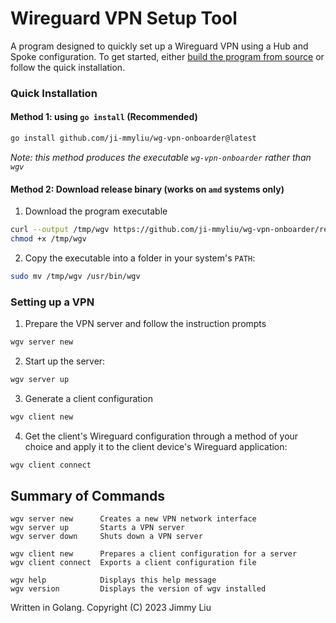 Wireguard VPN Setup Tool
==
A program designed to quickly set up a Wireguard VPN using a Hub and Spoke configuration.
To get started, either [build the program from source](https://github.com/ji-mmyliu/wg-vpn-onboarder/releases/tag/v1.0.2) or follow the quick installation.

### Quick Installation
#### Method 1: using `go install` (Recommended)
```bash
go install github.com/ji-mmyliu/wg-vpn-onboarder@latest
```
*Note: this method produces the executable `wg-vpn-onboarder` rather than `wgv`*

#### Method 2: Download release binary (works on `amd` systems only)
1. Download the program executable 
```bash
curl --output /tmp/wgv https://github.com/ji-mmyliu/wg-vpn-onboarder/releases/download/v1.0.4/wgv
chmod +x /tmp/wgv
```
2. Copy the executable into a folder in your system's `PATH`:
```bash
sudo mv /tmp/wgv /usr/bin/wgv
```

### Setting up a VPN
1. Prepare the VPN server and follow the instruction prompts
```bash
wgv server new
```
2. Start up the server:
```bash
wgv server up
```
3. Generate a client configuration
```bash
wgv client new
```
4. Get the client's Wireguard configuration through a method of your choice and apply it to the client device's Wireguard application:
```bash
wgv client connect
```

## Summary of Commands
```
wgv server new      Creates a new VPN network interface
wgv server up       Starts a VPN server
wgv server down     Shuts down a VPN server

wgv client new      Prepares a client configuration for a server
wgv client connect  Exports a client configuration file

wgv help            Displays this help message
wgv version         Displays the version of wgv installed
```

Written in Golang.
Copyright (C) 2023 Jimmy Liu
